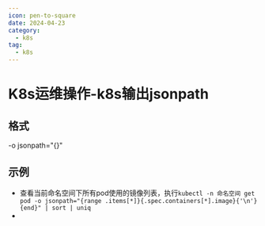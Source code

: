 ```yaml
---
icon: pen-to-square
date: 2024-04-23
category:
  - k8s
tag:
  - k8s
---
```

#  K8s运维操作-k8s输出jsonpath

## 格式
-o jsonpath="{}"

## 示例

- 查看当前命名空间下所有pod使用的镜像列表，执行`kubectl -n 命名空间 get pod -o jsonpath="{range .items[*]}{.spec.containers[*].image}{'\n'}{end}" | sort | uniq`
- 
